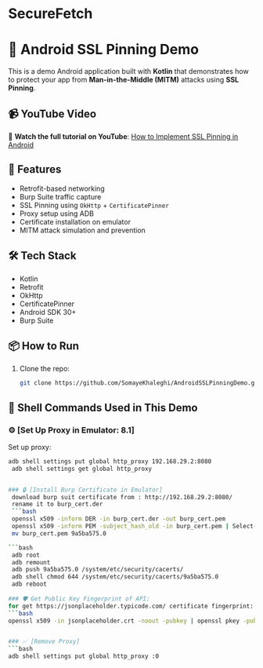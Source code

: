 # SecureFetch
 
# 🔐 Android SSL Pinning Demo

This is a demo Android application built with **Kotlin** that demonstrates how to protect your app from **Man-in-the-Middle (MITM)** attacks using **SSL Pinning**.

## 📹 YouTube Video

🎥 **Watch the full tutorial on YouTube**: [How to Implement SSL Pinning in Android](https://youtu.be/8Es4C6RUbXk)
## 🚀 Features

- Retrofit-based networking
- Burp Suite traffic capture
- SSL Pinning using `OkHttp` + `CertificatePinner`
- Proxy setup using ADB
- Certificate installation on emulator
- MITM attack simulation and prevention

## 🛠️ Tech Stack

- Kotlin
- Retrofit
- OkHttp
- CertificatePinner
- Android SDK 30+
- Burp Suite

## 📦 How to Run

1. Clone the repo:
   ```bash
   git clone https://github.com/SomayeKhaleghi/AndroidSSLPinningDemo.git


## 🔧 Shell Commands Used in This Demo

### ⚙️ [Set Up Proxy in Emulator: 8.1]
 Set up proxy:
```bash
adb shell settings put global http_proxy 192.168.29.2:8080
 adb shell settings get global http_proxy


### 🔒 [Install Burp Certificate in Emulator] 
 download burp suit certificate from : http://192.168.29.2:8080/
 rename it to burp_cert.der
 ```bash
 openssl x509 -inform DER -in burp_cert.der -out burp_cert.pem
 openssl x509 -inform PEM -subject_hash_old -in burp_cert.pem | Select-Object -First 1
 mv burp_cert.pem 9a5ba575.0

```bash
 adb root
 adb remount
 adb push 9a5ba575.0 /system/etc/security/cacerts/
 adb shell chmod 644 /system/etc/security/cacerts/9a5ba575.0
 adb reboot
 
### 🛡️ Get Public Key Fingerprint of API:
for get https://jsonplaceholder.typicode.com/ certificate fingerprint: 
```bash
openssl x509 -in jsonplaceholder.crt -noout -pubkey | openssl pkey -pubin -outform DER | openssl dgst -sha256 -binary | openssl enc -base64


### ✅ [Remove Proxy]
```bash
adb shell settings put global http_proxy :0  
